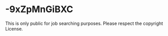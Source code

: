 # -9xZpMnGiBXC
This is only public for job searching purposes. Please respect the copyright License.
